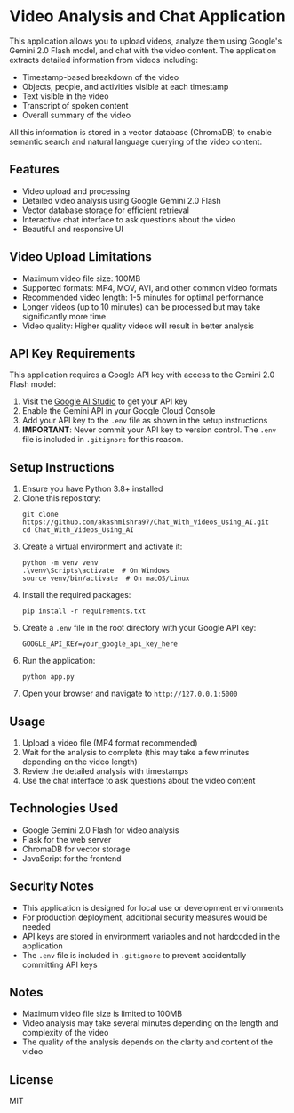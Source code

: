 # Video Analysis and Chat Application

This application allows you to upload videos, analyze them using Google's Gemini 2.0 Flash model, and chat with the video content. The application extracts detailed information from videos including:

- Timestamp-based breakdown of the video
- Objects, people, and activities visible at each timestamp
- Text visible in the video
- Transcript of spoken content
- Overall summary of the video

All this information is stored in a vector database (ChromaDB) to enable semantic search and natural language querying of the video content.

## Features

- Video upload and processing
- Detailed video analysis using Google Gemini 2.0 Flash
- Vector database storage for efficient retrieval
- Interactive chat interface to ask questions about the video
- Beautiful and responsive UI

## Video Upload Limitations

- Maximum video file size: 100MB
- Supported formats: MP4, MOV, AVI, and other common video formats
- Recommended video length: 1-5 minutes for optimal performance
- Longer videos (up to 10 minutes) can be processed but may take significantly more time
- Video quality: Higher quality videos will result in better analysis

## API Key Requirements

This application requires a Google API key with access to the Gemini 2.0 Flash model:

1. Visit the [Google AI Studio](https://makersuite.google.com/app/apikey) to get your API key
2. Enable the Gemini API in your Google Cloud Console
3. Add your API key to the `.env` file as shown in the setup instructions
4. **IMPORTANT**: Never commit your API key to version control. The `.env` file is included in `.gitignore` for this reason.

## Setup Instructions

1. Ensure you have Python 3.8+ installed
2. Clone this repository:
   ```
   git clone https://github.com/akashmishra97/Chat_With_Videos_Using_AI.git
   cd Chat_With_Videos_Using_AI
   ```
3. Create a virtual environment and activate it:
   ```
   python -m venv venv
   .\venv\Scripts\activate  # On Windows
   source venv/bin/activate  # On macOS/Linux
   ```
4. Install the required packages:
   ```
   pip install -r requirements.txt
   ```
5. Create a `.env` file in the root directory with your Google API key:
   ```
   GOOGLE_API_KEY=your_google_api_key_here
   ```
6. Run the application:
   ```
   python app.py
   ```
7. Open your browser and navigate to `http://127.0.0.1:5000`

## Usage

1. Upload a video file (MP4 format recommended)
2. Wait for the analysis to complete (this may take a few minutes depending on the video length)
3. Review the detailed analysis with timestamps
4. Use the chat interface to ask questions about the video content

## Technologies Used

- Google Gemini 2.0 Flash for video analysis
- Flask for the web server
- ChromaDB for vector storage
- JavaScript for the frontend

## Security Notes

- This application is designed for local use or development environments
- For production deployment, additional security measures would be needed
- API keys are stored in environment variables and not hardcoded in the application
- The `.env` file is included in `.gitignore` to prevent accidentally committing API keys

## Notes

- Maximum video file size is limited to 100MB
- Video analysis may take several minutes depending on the length and complexity of the video
- The quality of the analysis depends on the clarity and content of the video

## License

MIT
